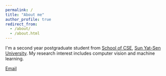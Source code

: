 ```yaml
---
permalink: /
title: "About me"
author_profile: true
redirect_from: 
  - /about/
  - /about.html
---
```


I'm a second year postgraduate student from [School of CSE](https://eecs.pku.edu.cn/), [Sun Yat-Sen University](https://www.sysu.edu.cn/). My research interest includes computer vision and machine learning.

[Email](mailto:chenyk29@mail2.sysu.edu.cn) 
